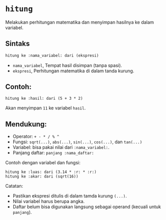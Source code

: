 # `hitung`
Melakukan perhitungan matematika dan menyimpan hasilnya ke dalam variabel.

## Sintaks
```txt
hitung ke :nama_variabel: dari (ekspresi)
```
- `nama_variabel`, Tempat hasil disimpan (tanpa spasi).
- `ekspresi`, Perhitungan matematika di dalam tanda kurung.

## Contoh:
```earl
hitung ke :hasil: dari (5 + 3 * 2)
```
Akan menyimpan `11` ke variabel `hasil`.

## Mendukung:
- Operator: `+ - * / % ^`
- Fungsi: `sqrt(...)`, `abs(...)`, `sin(...)`, `cos(...)`, dan `tan(...)`
- Variabel: bisa pakai nilai dari `:nama_variabel:`.
- Panjang daftar: `panjang :nama_daftar:`

Contoh dengan variabel dan fungsi:
```earl
hitung ke :luas: dari (3.14 * :r: * :r:)
hitung ke :akar: dari (sqrt(16))
```

Catatan:
- Pastikan ekspresi ditulis di dalam tamda kurung `(...)`.
- Nilai variabel harus berupa angka.
- Daftar belum bisa digunakan langsung sebagai operand (kecuali untuk `panjang`).
